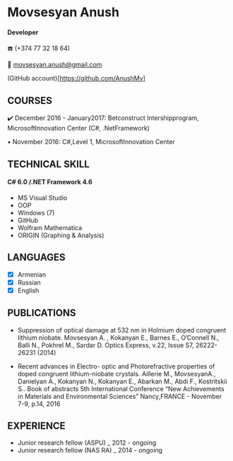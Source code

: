 # Movsesyan Anush
#### Developer

:phone: (+374 77 32 18 64)

:email: movsesyan.anush@gmail.com

(GitHub account)[https://github.com/AnushMv]


## COURSES
:heavy_check_mark: December	2016 - January2017: Betconstruct Intershipprogram, MicrosoftInnovation Center (C#, .NetFramework)

:black_small_square: November 2016: C#,Level 1, MicrosoftInnovation Center

## TECHNICAL SKILL
#### C#	6.0 /.NET Framework 4.6
* MS Visual Studio
* OOP
* Windows (7)
* GitHub
* Wolfram Mathematica
* ORIGIN (Graphing & Analysis)

## LANGUAGES
- [x] Armenian	
- [x] Russian  
- [x] English

## PUBLICATIONS

- Suppression of optical damage at 532 nm in Holmium doped congruent lithium niobate. Movsesyan A. , Kokanyan E., Barnes E., O’Connell N., Balli N., Pokhrel M., Sardar D. Optics Express, v.22, Issue S7, 26222-26231 (2014)

- Recent advances in Electro- optic and Photorefractive properties of doped congruent lithium-niobate crystals. Aillerie M., MovsesyanA., Danielyan A., Kokanyan N., Kokanyan E., Abarkan M., Abdi F., Kostritskii S.. Book of abstracts 5th International Conference “New Achievements in Materials and Environmental Sciences”	Nancy,FRANCE - November 7-9, p.14, 2016

## EXPERIENCE

- Junior research fellow (ASPU) _ 2012  - ongoing
- Junior research fellow (NAS RA) _ 2014 - ongoing

 

 
